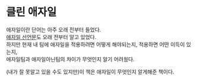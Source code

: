 # 클린 애자일
애자일이란 단어는 아주 오래 전부터 들었다.  
[애자일 선언문](https://agilemanifesto.org/)도 오래 전부터 알고 있었다.  
하지만 현재 내 팀에 애자일을 적용하려면 어떻게 해야되는지, 적용하면 어떤 이득이 있는지,  
애자일팀과 애자일아닌팀의 차이가 무엇인지 알기 어려웠다.

(내가 잘 못알고 있을 수도 있지만)이 책은 애자일이 무엇인지 알게해준 책이다.